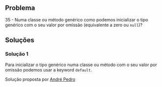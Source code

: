 
## Problema

35 - Numa classe ou método genérico como podemos inicializar o tipo genérico
com o seu valor por omissão (equivalente a zero ou `null`)?

## Soluções
### Solução 1

Para inicializar o tipo genérico numa classe ou método com o seu
valor por omissão podemos usar a keyword `default`.

Solução proposta por [André Pedro](https://github.com/andre-pedro)
